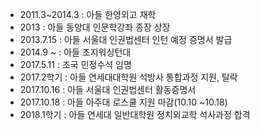 * 2011.3~2014.3 : 아들 한영외고 재학
* 2013 : 아들 동양대 인문학강좌 종장 상장
* 2013.7.15 : 아들 서울대 인권법센터 인턴 예정 증명서 발급
* 2014.9 ~ : 아들 조지워싱턴대
* 2017.5.11 : 조국 민정수석 임명 
* 2017.2학기 : 아들 연세대대학원 석방사 통합과정 지원, 탈락
* 2017.10.16 : 아들 서울대 인권법센터 활동증명서
* 2017.10.18 : 아들 아주대 로스쿨 지원 마감(10.10 ~10.18)
* 2018.1학기 : 아들 연세대 일반대학원 정치외교학 석사과정 합격
